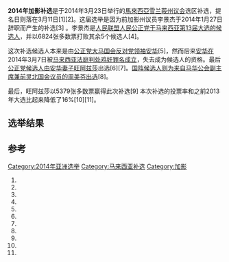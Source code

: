 **2014年加影补选**是于2014年3月23日举行的[馬來西亞](https://zh.wikipedia.org/wiki/馬來西亞 "wikilink")[雪兰莪州议会](../Page/雪兰莪州议会.md "wikilink")选区补选，提名日则落在3月11日\[1\]\[2\]。这届选举是因为前加影州议员李景杰于2014年1月27日辞职而产生的补选\[3\] 。李景杰是[人民联盟](https://zh.wikipedia.org/wiki/民联 "wikilink")[人民公正党于](https://zh.wikipedia.org/wiki/人民公正党 "wikilink")[马来西亚第13届大选的候选人](../Page/2013年马来西亚大选.md "wikilink")，并以6824张多数票打败其余5个候选人\[4\]。

这次补选候选人本来是由[公正党大马国会反对党领袖](https://zh.wikipedia.org/wiki/公正党 "wikilink")[安华](https://zh.wikipedia.org/wiki/安华 "wikilink")\[5\]，然而后来[安华在](https://zh.wikipedia.org/wiki/安华 "wikilink")2014年3月7日被[马来西亚法庭判处鸡奸罪名成立](https://zh.wikipedia.org/wiki/马来西亚法庭 "wikilink")，失去成为候选人的资格。最后[公正党候选人由安华妻子](https://zh.wikipedia.org/wiki/公正党 "wikilink")[旺阿兹莎](../Page/旺阿兹莎.md "wikilink")出选\[6\]\[7\]。[国阵候选人则为来自](https://zh.wikipedia.org/wiki/国阵 "wikilink")[马华公会副主席兼前灵北国会议员的周美芬出选](https://zh.wikipedia.org/wiki/马华公会 "wikilink")\[8\]。

最后，旺阿兹莎以5379张多数票赢得此次补选\[9\] 本次补选的投票率和之前2013年大选比起来降低了16%\[10\]\[11\]。

## 选举结果

## 参考

[Category:2014年亚洲选举](https://zh.wikipedia.org/wiki/Category:2014年亚洲选举 "wikilink") [Category:马来西亚补选](https://zh.wikipedia.org/wiki/Category:马来西亚补选 "wikilink") [Category:加影](https://zh.wikipedia.org/wiki/Category:加影 "wikilink")

1.
2.
3.
4.
5.
6.
7.
8.
9.
10.
11.
